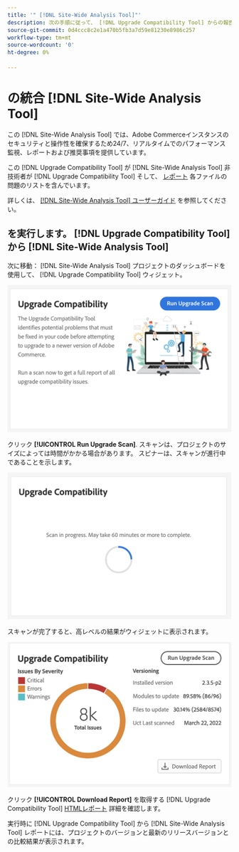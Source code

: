 ```yaml
---
title: '" [!DNL Site-Wide Analysis Tool]"'
description: 次の手順に従って、 [!DNL Upgrade Compatibility Tool] からの報告 [!DNL Site-Wide Analysis Tool] ダッシュボードをAdobe Commerceプロジェクトに貼り付けます。
source-git-commit: 0d4ccc8c2e1a470b5fb3a7d59e81230e8986c257
workflow-type: tm+mt
source-wordcount: '0'
ht-degree: 0%

---
```



# の統合 [!DNL Site-Wide Analysis Tool]

この [!DNL Site-Wide Analysis Tool] では、Adobe Commerceインスタンスのセキュリティと操作性を確保するため24/7、リアルタイムでのパフォーマンス監視、レポートおよび推奨事項を提供しています。

この [!DNL Upgrade Compatibility Tool] が [!DNL Site-Wide Analysis Tool] 非技術者が [!DNL Upgrade Compatibility Tool] そして、 [レポート](../upgrade-compatibility-tool/reports.md) 各ファイルの問題のリストを含んでいます。

詳しくは、 [[!DNL Site-Wide Analysis Tool] ユーザーガイド](https://docs.magento.com/user-guide/reports/site-wide-analysis-tool.html) を参照してください。

## を実行します。 [!DNL Upgrade Compatibility Tool] から [!DNL Site-Wide Analysis Tool]

次に移動： [!DNL Site-Wide Analysis Tool] プロジェクトのダッシュボードを使用して、 [!DNL Upgrade Compatibility Tool] ウィジェット。

![UCT SWAT ウィジェット — 初期](../../assets/upgrade-guide/uct-swat-initial.png)

クリック **[!UICONTROL Run Upgrade Scan]**. スキャンは、プロジェクトのサイズによっては時間がかかる場合があります。 スピナーは、スキャンが進行中であることを示します。

![UCT SWAT ウィジェット — 進行中](../../assets/upgrade-guide/uct-swat-progress.png)

スキャンが完了すると、高レベルの結果がウィジェットに表示されます。

![UCT SWAT ウィジェット — 結果](../../assets/upgrade-guide/uct-swat-results.png)

クリック **[!UICONTROL Download Report]** を取得する [!DNL Upgrade Compatibility Tool] [HTMLレポート](../upgrade-compatibility-tool/reports.md#html-report) 詳細を確認します。

実行時に [!DNL Upgrade Compatibility Tool] から [!DNL Site-Wide Analysis Tool] レポートには、プロジェクトのバージョンと最新のリリースバージョンとの比較結果が表示されます。
